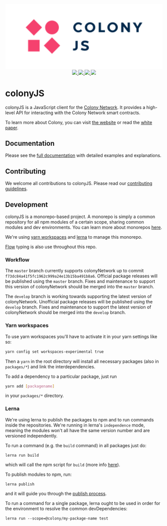<div align="center">
  <img src="/docs/img/colonyJS_color.svg" width="600" />
</div>
<div align="center">
  <a href="https://circleci.com/gh/JoinColony/colonyJS">
    <img src="https://circleci.com/gh/JoinColony/colonyJS.svg?style=shield" />
  </a>
  <a href="https://greenkeeper.io/">
    <img src="https://badges.greenkeeper.io/JoinColony/colonyJS.svg" />
  </a>
  <a href="https://gitter.im/JoinColony/colonyJS">
    <img src="https://img.shields.io/gitter/room/TechnologyAdvice/Stardust.svg" />
  </a>
  <a href="https://build.colony.io/">
    <img src="https://img.shields.io/discourse/https/build.colony.io/status.svg" />
  </a>
</div>

# colonyJS

colonyJS is a JavaScript client for the [Colony Network](https://github.com/JoinColony/colonyNetwork). It provides a high-level API for interacting with the Colony Network smart contracts.

To learn more about Colony, you can visit [the website](https://colony.io/) or read the [white paper](https://colony.io/whitepaper.pdf).

## Documentation

Please see the [full documentation](https://joincolony.github.io/colonyjs/intro-welcome/) with detailed examples and explanations.

## Contributing

We welcome all contributions to colonyJS. Please read our [contributing guidelines](https://github.com/JoinColony/colonyJS/blob/master/CONTRIBUTING.md).

## Development

colonyJS is a monorepo-based project. A monorepo is simply a common repository for all npm modules of a certain scope, sharing common modules and dev environments. You can learn more about monorepos [here](https://github.com/babel/babel/blob/master/doc/design/monorepo.md).

We're using [yarn workspaces](https://yarnpkg.com/blog/2017/08/02/introducing-workspaces/) and [lerna](https://github.com/lerna/lerna) to manage this monorepo.

[Flow](https://flow.org/) typing is also use throughout this repo.

### Workflow

The `master` branch currently supports colonyNetwork up to commit `f73dc84a41f5fc1962c999a24e13b15ba491b8a6`. Official package releases will be published using the `master` branch. Fixes and maintenance to support this version of colonyNetwork should be merged into the `master` branch.

The `develop` branch is working towards supporting the latest version of colonyNetwork. Unofficial package releases will be published using the `develop` branch. Fixes and maintenance to support the latest version of colonyNetwork should be merged into the `develop` branch.

### Yarn workspaces

To use yarn workspaces you'll have to activate it in your yarn settings like so:

```bash
yarn config set workspaces-experimental true
```

Then a `yarn` in the root directory will install all necessary packages (also in `packages/*`) and link the interdependencies.

To add a dependency to a particular package, just run

```bash
yarn add [packagename]
```

in your `packages/*` directory.

### Lerna

We're using lerna to publish the packages to npm and to run commands inside the repositories. We're running in lerna's `independence` mode, meaning the modules won't all have the same version number and are versioned independently.

To run a command (e.g. the `build` command) in all packages just do:

```
lerna run build
```

which will call the npm script for `build` (more info [here](https://github.com/lerna/lerna#run)).

To publish modules to npm, run:

```
lerna publish
```

and it will guide you through the [publish process](https://github.com/lerna/lerna#publish).

To run a command for a single package, lerna ought to be used in order
for the environment to resolve the common devDependencies:

```
lerna run --scope=@colony/my-package-name test
```
